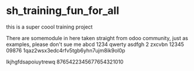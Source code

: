 # sh_training_fun_for_all
this is a super coool training project 

There are somemodule in here taken straight from odoo community, just as examples, please don't sue me
abcd 1234
qwerty
asdfgh
2
zxcvbn
12345
09876
1qaz2wsx3edc4rfv5tgb6yhn7ujm8ik9ol0p


lkjhgfdsapoiuytrewq
8765422345677654321010
